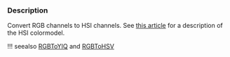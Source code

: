 ### Description

Convert RGB channels to HSI channels. See [this article](https://en.wikipedia.org/wiki/HSL_and_HSV) for a description of the HSI colormodel.

!!! seealso
    [RGBToYIQ](/Cxx/Images/RGBToYIQ) and [RGBToHSV](/Cxx/Images/RGBToHSV)
